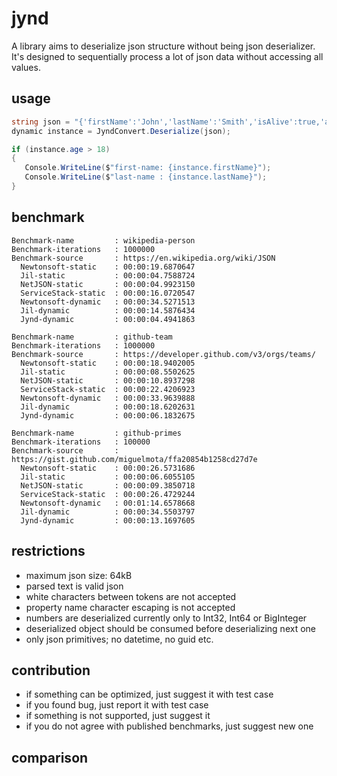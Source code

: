# jynd

A library aims to deserialize json structure without being json deserializer.
It's designed to sequentially process a lot of json data without accessing all values.

## usage

```` csharp
string json = "{'firstName':'John','lastName':'Smith','isAlive':true,'age':25}".Replace('\'', '\"');
dynamic instance = JyndConvert.Deserialize(json);

if (instance.age > 18)
{
   Console.WriteLine($"first-name: {instance.firstName}");
   Console.WriteLine($"last-name : {instance.lastName}");
}
````

## benchmark

```` text
Benchmark-name         : wikipedia-person
Benchmark-iterations   : 1000000
Benchmark-source       : https://en.wikipedia.org/wiki/JSON
  Newtonsoft-static    : 00:00:19.6870647
  Jil-static           : 00:00:04.7588724
  NetJSON-static       : 00:00:04.9923150
  ServiceStack-static  : 00:00:16.0720547
  Newtonsoft-dynamic   : 00:00:34.5271513
  Jil-dynamic          : 00:00:14.5876434
  Jynd-dynamic         : 00:00:04.4941863

Benchmark-name         : github-team
Benchmark-iterations   : 1000000
Benchmark-source       : https://developer.github.com/v3/orgs/teams/
  Newtonsoft-static    : 00:00:18.9402005
  Jil-static           : 00:00:08.5502625
  NetJSON-static       : 00:00:10.8937298
  ServiceStack-static  : 00:00:22.4206923
  Newtonsoft-dynamic   : 00:00:33.9639888
  Jil-dynamic          : 00:00:18.6202631
  Jynd-dynamic         : 00:00:06.1832675

Benchmark-name         : github-primes
Benchmark-iterations   : 100000
Benchmark-source       : https://gist.github.com/miguelmota/ffa20854b1258cd27d7e
  Newtonsoft-static    : 00:00:26.5731686
  Jil-static           : 00:00:06.6055105
  NetJSON-static       : 00:00:09.3850718
  ServiceStack-static  : 00:00:26.4729244
  Newtonsoft-dynamic   : 00:01:14.6578668
  Jil-dynamic          : 00:00:34.5503797
  Jynd-dynamic         : 00:00:13.1697605
````

## restrictions

* maximum json size: 64kB
* parsed text is valid json
* white characters between tokens are not accepted
* property name character escaping is not accepted
* numbers are deserialized currently only to Int32, Int64 or BigInteger
* deserialized object should be consumed before deserializing next one
* only json primitives; no datetime, no guid etc.

## contribution

* if something can be optimized, just suggest it with test case
* if you found bug, just report it with test case
* if something is not supported, just suggest it
* if you do not agree with published benchmarks, just suggest new one

## comparison


